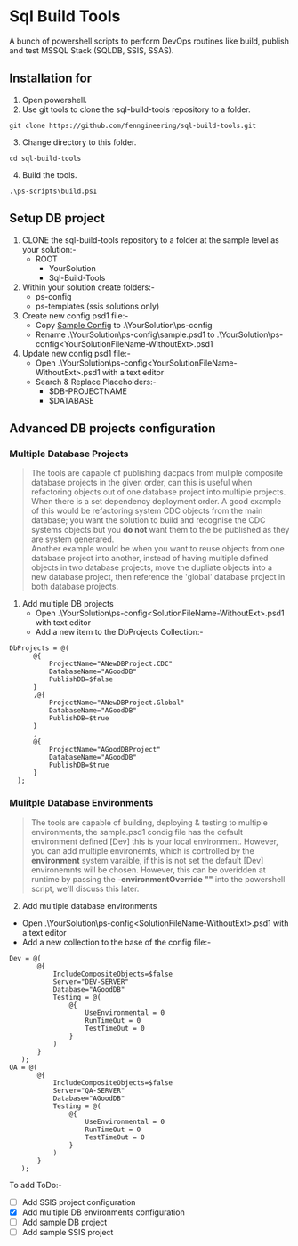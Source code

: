 # Sql Build Tools 

A bunch of powershell scripts to perform DevOps routines like build, publish and test MSSQL Stack (SQLDB, SSIS, SSAS).

## Installation for 
1. Open powershell.
2. Use git tools to clone the sql-build-tools repository to a folder.
```
git clone https://github.com/fenngineering/sql-build-tools.git
```
3. Change directory to this folder.
```
cd sql-build-tools
```
4. Build the tools.
```
.\ps-scripts\build.ps1
```
## Setup DB project
1. CLONE the sql-build-tools repository to a folder at the sample level as your solution:-
   - ROOT
     - YourSolution
     - Sql-Build-Tools
2. Within your solution create folders:-
   - ps-config
   - ps-templates (ssis solutions only)
3. Create new config psd1 file:-
   - Copy [Sample Config](Samples/ps-config/sample.psd1/) to .\YourSolution\ps-config
   - Rename .\YourSolution\ps-config\sample.psd1 to .\YourSolution\ps-config\<YourSolutionFileName-WithoutExt>.psd1
4. Update new config psd1 file:-
   - Open .\YourSolution\ps-config\<YourSolutionFileName-WithoutExt>.psd1 with a text editor
   - Search & Replace Placeholders:-
     - $DB-PROJECTNAME
     - $DATABASE
    
## Advanced DB projects configuration

### Multiple Database Projects
> The tools are capable of publishing dacpacs from muliple composite database projects in the given order, can this is useful when refactoring objects out of one database project into multiple projects. When there is a set dependency deployment order. A good example of this would be refactoring system CDC objects from the main database; you want the solution to build and recognise the CDC systems objects but you **do not** want them to the be published as they are system generared.     
> Another example would be when you want to reuse objects from one database project into another, instead of having multiple defined objects in two database projects, move the dupliate objects into a new database project, then reference the 'global' database project in both database projects.

1. Add multiple DB projects
   - Open .\YourSolution\ps-config\<SolutionFileName-WithoutExt>.psd1 with text editor
   - Add a new item to the DbProjects Collection:-
  ```
  DbProjects = @(
		@{
			ProjectName="ANewDBProject.CDC"
			DatabaseName="AGoodDB"
			PublishDB=$false
		}
		,@{
			ProjectName="ANewDBProject.Global"
			DatabaseName="AGoodDB"
			PublishDB=$true
		}
		,
		@{
			ProjectName="AGoodDBProject"
			DatabaseName="AGoodDB"
			PublishDB=$true
		}		
	);
 ``` 
 ### Mulitple Database Environments
 > The tools are capable of building, deploying & testing to multiple environments, the sample.psd1 condig file has the default environment defined [Dev] this is your local environment. However, you can add multiple environemts, which is controlled by the **environment** system varaible, if this is not set the default [Dev] environemnts will be chosen. However, this can be overidden at runtime by passing the **-environmentOverride "<ENV>"** into the powershell script, we'll discuss this later.
 
 2. Add multiple database environments
   - Open .\YourSolution\ps-config\<SolutionFileName-WithoutExt>.psd1 with a text editor
   - Add a new collection to the base of the config file:-  
 ```
 Dev = @( 
		@{
			IncludeCompositeObjects=$false
			Server="DEV-SERVER"
			Database="AGoodDB"
			Testing = @(
				@{
					UseEnvironmental = 0
					RunTimeOut = 0
					TestTimeOut = 0
				}
			)
		}
	);
 QA = @( 
		@{
			IncludeCompositeObjects=$false
			Server="QA-SERVER"
			Database="AGoodDB"
			Testing = @(
				@{
					UseEnvironmental = 0
					RunTimeOut = 0
					TestTimeOut = 0
				}
			)
		}
	);
 ```
 To add 
 ToDo:-
 - [ ] Add SSIS project configuration
 - [x] Add multiple DB environments configuration
 - [ ] Add sample DB project 
 - [ ] Add sample SSIS project 
